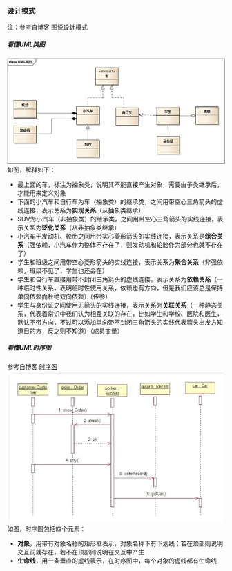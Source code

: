 ### 设计模式
注：参考自博客  [图说设计模式](https://design-patterns.readthedocs.io/zh_CN/latest/index.html)<br>
##### 看懂UML类图
![UML类图](https://github.com/linyang23/Q-A-in-level-2/blob/master/photo/uml.png)<br>
如图，解释如下：<br>
- 最上面的车，标注为抽象类，说明其不能直接产生对象，需要由子类继承后，才能用来定义对象<br>
- 下面的小汽车和自行车为车（抽象类）的继承类，之间用带空心三角箭头的虚线连接，表示关系为**实现关系**（从抽象类继承）<br>
- SUV为小汽车（非抽象类）的继承类，之间用带空心三角箭头的实线连接，表示关系为**泛化关系**（从非抽象类继承）<br>
- 小汽车于发动机、轮胎之间用带实心菱形箭头的实线连接，表示关系是**组合关系**（强依赖，小汽车作为整体不存在了，则发动机和轮胎作为部分也就不存在了）<br>
- 学生和班级之间用带空心菱形箭头的实线连接，表示关系为**聚合关系**（非强依赖，班级不见了，学生也还会在）<br>
- 学生和自行车直接用带不封闭三角箭头的虚线连接，表示关系为**依赖关系**（一种临时性关系，表明临时性使用关系，依赖也有方向，但是我们应该总是保持单向依赖而杜绝双向依赖）（传参）<br>
- 学生与身份证之间使用无箭头的实线连接，表示关系为**关联关系**（一种静态关系，代表着常识中我们认为相互关联的存在，比如学生和学校、医院和医生，默认不带方向，不过可以添加单向带不封闭三角箭头的实线代表箭头出发方知道目的方，反之则不知道）（成员变量）<br>
##### 看懂UML时序图
参考自博客  [时序图](https://www.jianshu.com/p/ccc0084cfb76)<br>
![UML时序图](https://github.com/linyang23/Q-A-in-level-2/blob/master/photo/umltime.png)
如图，时序图包括四个元素：<br>
- **对象**，用带有对象名称的矩形框表示，对象名称下有下划线；若在顶部则说明交互前就存在，若不在顶部则说明在交互中产生<br>
- **生命线**，用一条垂直的虚线表示，在时序图中，每个对象的虚线都有生命线<br>
